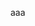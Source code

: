 
[//]: # 
(title: AT mode)
[//]: # 
(author: swang)
[//]: # 
(keywords: Fescar AT mode)
[//]: # 
(date: 02/12/2019)


aaa

